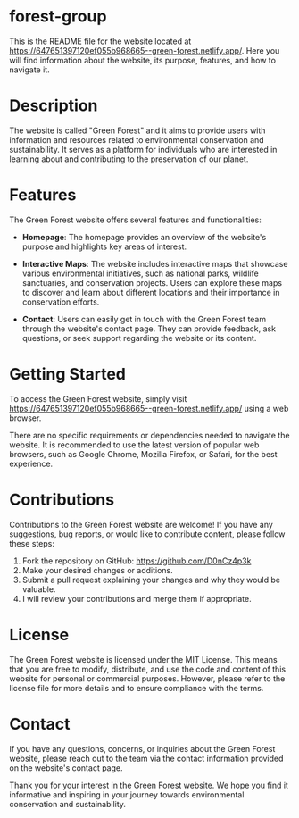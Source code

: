 # forest-group
This is the README file for the website located at https://647651397120ef055b968665--green-forest.netlify.app/. Here you will find information about the website, its purpose, features, and how to navigate it.

# Description
The website is called "Green Forest" and it aims to provide users with information and resources related to environmental conservation and sustainability. It serves as a platform for individuals who are interested in learning about and contributing to the preservation of our planet.

# Features
The Green Forest website offers several features and functionalities:

* **Homepage**: The homepage provides an overview of the website's purpose and highlights key areas of interest.

* **Interactive Maps**: The website includes interactive maps that showcase various environmental initiatives, such as national parks, wildlife sanctuaries, and conservation projects. Users can explore these maps to discover and learn about different locations and their importance in conservation efforts.

* **Contact**: Users can easily get in touch with the Green Forest team through the website's contact page. They can provide feedback, ask questions, or seek support regarding the website or its content.

# Getting Started
To access the Green Forest website, simply visit https://647651397120ef055b968665--green-forest.netlify.app/ using a web browser.

There are no specific requirements or dependencies needed to navigate the website. It is recommended to use the latest version of popular web browsers, such as Google Chrome, Mozilla Firefox, or Safari, for the best experience.

# Contributions
Contributions to the Green Forest website are welcome! If you have any suggestions, bug reports, or would like to contribute content, please follow these steps:

1. Fork the repository on GitHub: https://github.com/D0nCz4p3k
2. Make your desired changes or additions.
3. Submit a pull request explaining your changes and why they would be valuable.
4. I will review your contributions and merge them if appropriate.

# License
The Green Forest website is licensed under the MIT License. This means that you are free to modify, distribute, and use the code and content of this website for personal or commercial purposes. However, please refer to the license file for more details and to ensure compliance with the terms.

# Contact
If you have any questions, concerns, or inquiries about the Green Forest website, please reach out to the team via the contact information provided on the website's contact page.

Thank you for your interest in the Green Forest website. We hope you find it informative and inspiring in your journey towards environmental conservation and sustainability.
